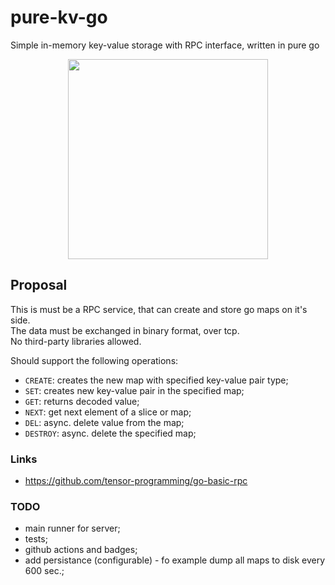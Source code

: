 # pure-kv-go  
Simple in-memory key-value storage with RPC interface, written in pure go  

<p align="center"> <img src="https://github.com/gasparian/pure-kv-go/blob/main/pics/logo.jpg" height=320/> </p>  

## Proposal  
This is must be a RPC service, that can create and store go maps on it's side.  
The data must be exchanged in binary format, over tcp.  
No third-party libraries allowed.  

Should support the following operations:  
 - `CREATE`: creates the new map with specified key-value pair type;  
 - `SET`: creates new key-value pair in the specified map;  
 - `GET`: returns decoded value;  
 - `NEXT`: get next element of a slice or map;  
 - `DEL`: async. delete value from the map;  
 - `DESTROY`: async. delete the specified map;  

### Links  
 - https://github.com/tensor-programming/go-basic-rpc  

### TODO  
 - main runner for server;  
 - tests;  
 - github actions and badges;  
 - add persistance (configurable) - fo example dump all maps to disk every 600 sec.;  

